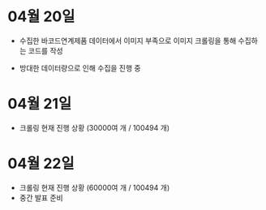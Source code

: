 # 04월 20일

- 수집한 바코드연계제품 데이터에서 이미지 부족으로 이미지 크롤링을 통해 수집하는 코드를 작성

- 방대한 데이터량으로 인해 수집을 진행 중

   

# 04월 21일

- 크롤링 현재 진행 상황 (30000여 개 / 100494 개) 



# 04월 22일

- 크롤링 현재 진행 상황 (60000여 개 / 100494 개)
- 중간 발표 준비 